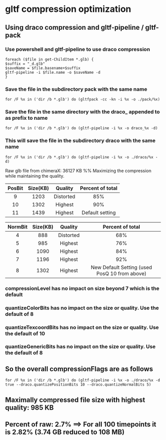 # gltf compression optimization

## Using draco compression and gltf-pipeline / gltf-pack

### Use powershell and gltf-pipeline to use draco compression

    foreach ($file in get-ChildItem *.glb) {
    $suffix = "_d.glb"
    $saveName = $file.basename+$suffix
    gltf-pipeline -i $file.name -o $saveName -d
    }

### Save the file in the subdirectory pack with the same name

    for /F %x in ('dir /b *.glb') do (gltfpack -cc -kn -i %x -o ./pack/%x)

### Save the file in the same directory with the draco_ appended to as prefix to name

    for /F %x in ('dir /b *.glb') do (gltf-pipeline -i %x -o draco_%x -d)

### This will save the file in the subdirectory draco with the same name

    for /F %x in ('dir /b *.glb') do (gltf-pipeline -i %x -o ./draco/%x -d)

Raw glb file from chimeraX: 36127 KB
%% Maximizing the compression while maintaining the quality.

|PosBit|Size(KB)|Quality|Percent of total|
| :-----:|:-----:|:-----:|:----:|
|9|1203|Distorted |85%|
|10|1302|Highest|90%|
|11|1439|Highest|Default setting|

|NormBit|Size(KB)|Quality|Percent of total|
| :-----:|:-----:|:-----:|:----:|
|4| 888|Distorted|68%|
|5| 985|Highest|76%|
|6|1090|Highest|84%|
|7|1196|Highest|92%|
|8|1302|Highest|New Default Setting (used PosQ 10 from above)|


### compressionLevel has no impact on size beyond 7 which is the default

### quantizeColorBits has no impact on the size or quality. Use the default of 8

### quantizeTexcoordBits has no impact on the size or quality. Use the default of 10

### quantizeGenericBits has no impact on the size or quality. Use the default of 8

## So the overall compressionFlags are as follows

    for /F %x in ('dir /b *.glb') do (gltf-pipeline -i %x -o ./draco/%x -d true --draco.quantizePositionBits 10 --draco.quantizeNormalBits 5)

## Maximally compressed file size with highest quality: 985 KB

## Percent of raw: 2.7% ==> For all 100 timepoints it is 2.82% (3.74 GB reduced to 108 MB)
